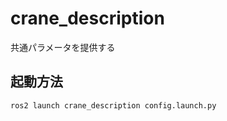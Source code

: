 # crane_description
共通パラメータを提供する
## 起動方法
~~~bash
ros2 launch crane_description config.launch.py
~~~
